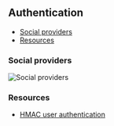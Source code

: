 ## Authentication

 - [Social providers](#social-providers)
 - [Resources](#resources)
 
### Social providers

![Social providers](http://i.imgur.com/8WBMelL.png)

### Resources

 - [HMAC user authentication](http://blog.earaya.com/blog/2012/08/14/hmac-user-authentication/)
